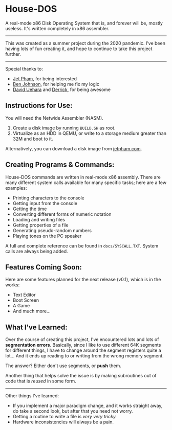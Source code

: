 # House-DOS
A real-mode x86 Disk Operating System that is, and forever will be, mostly useless.
It's written completely in x86 assembler.
***
This was created as a summer project during the 2020 pandemic.
I've been having lots of fun creating it, and hope to continue to take this project further.
***
Special thanks to:
- [Jet Pham](https://github.com/jetpham), for being interested
- [Ben Johnson](https://github.com/benjaminjohnson2204), for helping me fix my logic
- [David Uehara](https://github.com/DavidUehara) and [Derrick](https://github.com/TheCodeWeaver), for being awesome

## Instructions for Use:
You will need the Netwide Assembler (NASM).
1. Create a disk image by running `BUILD.SH` as root.
2. Virtualize as an HDD in QEMU, or write to a storage medium greater than 32M and boot to it.

Alternatively, you can download a disk image from [jetpham.com](http://jetpham.com/Storage/House/House-DOS).

## Creating Programs & Commands:
  House-DOS commands are written in real-mode x86 assembly. There are many different system calls available for many specific tasks; here are a few examples:
- Printing characters to the console
- Getting input from the console
- Getting the time
- Converting different forms of numeric notation
- Loading and writing files
- Getting properties of a file
- Generating pseudo-random numbers
- Playing tones on the PC speaker

A full and complete reference can be found in `docs/SYSCALL.TXT`. System calls are always being added.

## Features Coming Soon:
Here are some features planned for the next release (v0.1), which is in the works:
- Text Editor
- Boot Screen
- A Game
- And much more...

## What I've Learned:
Over the course of creating this project, I've encountered lots and lots of **segmentation errors**.
Basically, since I like to use different 64K segments for different things, I have to change around the segment registers quite a lot...
And it ends up reading to or writing from the wrong memory segment.

The answer? Either don't use segments, or **push** them.

Another thing that helps solve the issue is by making subroutines out of code that is *reused* in some form.
***
Other things I've learned:
- If you implement a major paradigm change, and it works straight away, do take a second look, but after that you need not worry.
- Getting a routine to write a file is *very very tricky.*
- Hardware inconsistencies will always be a pain.